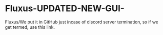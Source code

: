 # Fluxus-UPDATED-NEW-GUI-
Fluxus/We put it in GitHub just incase of discord server termination, so if we get termed, use this link.
